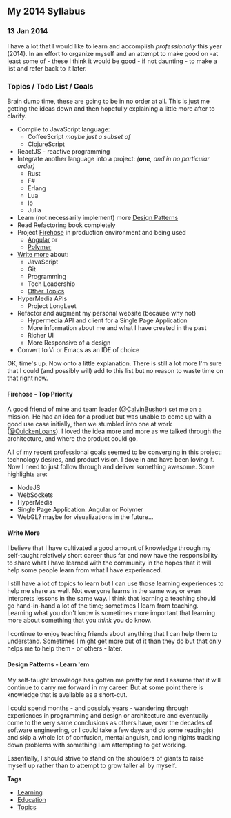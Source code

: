 ## My 2014 Syllabus
### 13 Jan 2014

I have a lot that I would like to learn and accomplish *professionally* this year (2014). In an effort to organize myself and an attempt to make good on -at least some of - these I think it would be good - if not daunting - to make a list and refer back to it later.

### Topics / Todo List / Goals

Brain dump time, these are going to be in no order at all. This is just me getting the ideas down and then hopefully explaining a little more after to clarify.

  * Compile to JavaScript language:
    * CoffeeScript *maybe just a subset of*
    * ClojureScript
  * ReactJS - reactive programming
  * Integrate another language into a project: *(**one**, and in no particular order)*
    * Rust
    * F#
    * Erlang
    * Lua
    * Io
    * Julia
  * Learn (not necessarily implement) more [Design Patterns](#Design_Patterns)
  * Read Refactoring book completely
  * Project [Firehose](#Firehose) in production environment and being used
    * [Angular](//angularjs.org/) or
    * [Polymer](//www.polymer-project.org/)
  * [Write more](#Write_More) about:
    * JavaScript
    * Git
    * Programming
    * Tech Leadership
    * [Other Topics](//kalisjoshua.me/topics)
  * HyperMedia APIs
    * Project LongLeet
  * Refactor and augment my personal website (because why not)
    * Hypermedia API and client for a Single Page Application
    * More information about me and what I have created in the past
    * Richer UI
    * More Responsive of a design
  * Convert to Vi or Emacs as an IDE of choice

OK, time's up. Now onto a little explanation. There is still a lot more I'm sure that I could (and possibly will) add to this list but no reason to waste time on that right now.

#### Firehose - Top Priority

A good friend of mine and team leader ([@CalvinBushor](//twitter.com/calvinbushor)) set me on a mission. He had an idea for a product but was unable to come up with a good use case initially, then we stumbled into one at work ([@QuickenLoans](//twitter.com/quickenloans)). I loved the idea more and more as we talked through the architecture, and where the product could go.

All of my recent professional goals seemed to be converging in this project: technology desires, and product vision. I dove in and have been loving it. Now I need to just follow through and deliver something awesome. Some highlights are:

  * NodeJS
  * WebSockets
  * HyperMedia
  * Single Page Application: Angular or Polymer
  * WebGL? maybe for visualizations in the future...

#### Write More

I believe that I have cultivated a good amount of knowledge through my self-taught relatively short career thus far and now have the responsibility to share what I have learned with the community in the hopes that it will help some people learn from what I have experienced.

I still have a lot of topics to learn but I can use those learning experiences to help me share as well. Not everyone learns in the same way or even interprets lessons in the same way. I think that learning a teaching should go hand-in-hand a lot of the time; sometimes I learn from teaching. Learning what you don't know is sometimes more important that learning more about something that you *think* you do know.

I continue to enjoy teaching friends about anything that I can help them to understand. Sometimes I might get more out of it than they do but that only helps me to help them - or others - later.

#### Design Patterns - Learn 'em

My self-taught knowledge has gotten me pretty far and I assume that it will continue to carry me forward in my career. But at some point there is knowledge that is available as a short-cut.

I could spend months - and possibly years - wandering through experiences in programming and design or architecture and eventually come to the very same conclusions as others have, over the decades of software engineering, or I could take a few days and do some reading(s) and skip a whole lot of confusion, mental anguish, and long nights tracking down problems with something I am attempting to get working.

Essentially, I should strive to stand on the shoulders of giants to raise myself up rather than to attempt to grow taller all by myself.

**Tags**

  + [Learning](/#filter=Learning)
  + [Education](/#filter=Education)
  + [Topics](/#filter=Topics)
